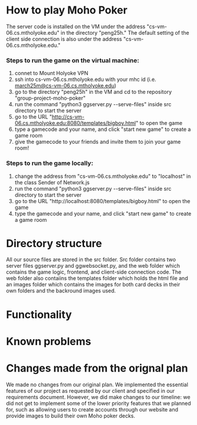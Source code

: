 # How to play Moho Poker 
The server code is installed on the VM under the address "cs-vm-06.cs.mtholyoke.edu" in the directory "peng25h." The default setting of the client side connection is also under the address "cs-vm-06.cs.mtholyoke.edu."

### Steps to run the game on the virtual machine:
   1. connet to  Mount Holyoke VPN
   2. ssh into cs-vm-06.cs.mtholyoke.edu with your mhc id (i.e. march25m@cs-vm-06.cs.mtholyoke.edu)
   3. go to the directory "peng25h" in the VM and cd to the repository "group-project-moho-poker"
   4. run the command "python3 ggserver.py --serve-files" inside src directory to start the server
   5. go to the URL "http://cs-vm-06.cs.mtholyoke.edu:8080/templates/bigboy.html" to open the game
   6. type a gamecode and your name, and click "start new game" to create a game room
   7. give the gamecode to your friends and invite them to join your game room!   

### Steps to run the game locally:
   1. change the address from "cs-vm-06.cs.mtholyoke.edu" to "localhost" in the class Sender of Network.js
   2. run the command "python3 ggserver.py --serve-files" inside src directory to start the server
   3. go to the URL "http://localhost:8080/templates/bigboy.html" to open the game
   4. type the gamecode and your name, and click "start new game" to create a game room

# Directory structure
All our source files are stored in the src folder. Src folder contains two server files ggserver.py and ggwebsocket.py, and the web folder which contains the game logic, frontend, and client-side connection code. The web folder also contaiins the templates folder which holds the html file and an images folder which contains the images for both card decks in their own folders and the backround images used.

# Functionality

# Known problems

# Changes made from the orignal plan
We made no changes from our original plan. We implemented the essential features of our project as requested by our client and specified in our requirements document. However, we did make changes to our timeline: we did not get to implement some of the lower priority features that we planned for, such as allowing users to create accounts through our website and provide images to build their own Moho poker decks.
